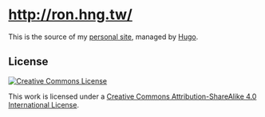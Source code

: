 # http://ron.hng.tw/

This is the source of my [personal site], managed by [Hugo].

## License

[![Creative Commons License][ccimg]][cc]

This work is licensed under a
[Creative Commons Attribution-ShareAlike 4.0 International License][cc].

[personal site]: http://ron.hng.tw/
[Hugo]: http://gohugo.io
[cc]: https://creativecommons.org/licenses/by-sa/4.0/
[ccimg]: https://i.creativecommons.org/l/by-sa/4.0/88x31.png
